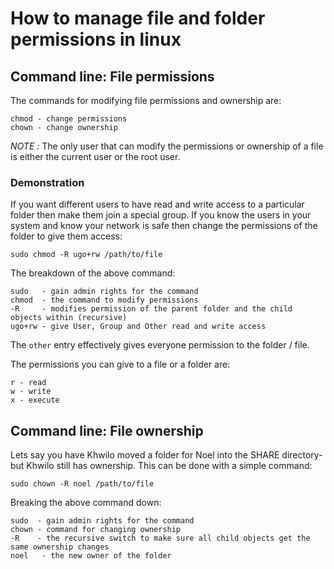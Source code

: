 # How to manage file and folder permissions in linux

## Command line: File permissions

The commands for modifying file permissions and ownership are:

```
chmod - change permissions
chown - change ownership
```
*NOTE :* The only user that can modify the permissions or ownership of a file is either the current user or the root user.  

### Demonstration

If you want different users to have read and write access to a particular folder then make them join a special group. If you know the users in your system and know your network is safe then change the permissions of the folder to give them access:  

`sudo chmod -R ugo+rw /path/to/file`  

The breakdown of the above command:  

```
sudo   - gain admin rights for the command
chmod  - the command to modify permissions
-R     - modifies permission of the parent folder and the child objects within (recursive)
ugo+rw - give User, Group and Other read and write access
```

The `other` entry effectively gives everyone permission to the folder / file.  

The permissions you can give to a file or a folder are:  

```
r - read
w - write
x - execute
```

## Command line: File ownership
Lets say you have Khwilo moved a folder for Noel into the SHARE directory- but Khwilo still has ownership. This can be done with a simple command:  

`sudo chown -R noel /path/to/file`  

Breaking the above command down:  

```
sudo  - gain admin rights for the command
chown - command for changing ownership
-R    - the recursive switch to make sure all child objects get the same ownership changes
noel   - the new owner of the folder
```
